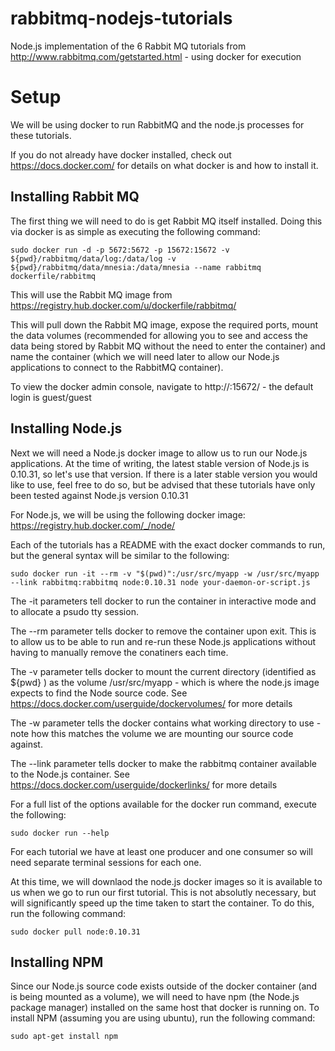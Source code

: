 rabbitmq-nodejs-tutorials
=========================

Node.js implementation of the 6 Rabbit MQ tutorials from http://www.rabbitmq.com/getstarted.html - using docker for execution

# Setup
We will be using docker to run RabbitMQ and the node.js processes for these tutorials.

If you do not already have docker installed, check out https://docs.docker.com/ for details on what docker is and how to install it. 

## Installing Rabbit MQ
The first thing we will need to do is get Rabbit MQ itself installed. Doing this via docker is as simple as executing the following command:

    sudo docker run -d -p 5672:5672 -p 15672:15672 -v ${pwd}/rabbitmq/data/log:/data/log -v ${pwd}/rabbitmq/data/mnesia:/data/mnesia --name rabbitmq dockerfile/rabbitmq 

This will use the Rabbit MQ image from https://registry.hub.docker.com/u/dockerfile/rabbitmq/

This will pull down the Rabbit MQ image, expose the required ports, mount the data volumes (recommended for allowing you to see and access the data being stored by Rabbit MQ without the need to enter the container) and name the container (which we will need later to allow our Node.js applications to connect to the RabbitMQ container).

To view the docker admin console, navigate to http://<HOST IP ADDRESS>:15672/ - the default login is guest/guest


## Installing Node.js
Next we will need a Node.js docker image to allow us to run our Node.js applications. At the time of writing, the latest stable version of Node.js is 0.10.31, so let's use that version. If there is a later stable version you would like to use, feel free to do so, but be advised that these tutorials have only been tested against Node.js version 0.10.31

For Node.js, we will be using the following docker image: https://registry.hub.docker.com/_/node/

Each of the tutorials has a README with the exact docker commands to run, but the general syntax will be similar to the following:

    sudo docker run -it --rm -v "$(pwd)":/usr/src/myapp -w /usr/src/myapp --link rabbitmq:rabbitmq node:0.10.31 node your-daemon-or-script.js 

The -it parameters tell docker to run the container in interactive mode and to allocate a psudo tty session.

The --rm parameter tells docker to remove the container upon exit. This is to allow us to be able to run and re-run these Node.js applications without having to manually remove the conatiners each time.

The -v parameter tells docker to mount the current directory (identified as ${pwd} ) as the volume /usr/src/myapp - which is where the node.js image expects to find the Node source code. See https://docs.docker.com/userguide/dockervolumes/ for more details

The -w parameter tells the docker contains what working directory to use - note how this matches the volume we are mounting our source code against.

The --link parameter tells docker to make the rabbitmq container available to the Node.js container. See https://docs.docker.com/userguide/dockerlinks/ for more details

For a full list of the options available for the docker run command, execute the following:
  
    sudo docker run --help

For each tutorial we have at least one producer and one consumer so will need separate terminal sessions for each one.

At this time, we will downlaod the node.js docker images so it is available to us when we go to run our first tutorial. This is not absolutly necessary, but will significantly speed up the time taken to start the container. To do this, run the following command:

    sudo docker pull node:0.10.31


## Installing NPM
Since our Node.js source code exists outside of the docker container (and is being mounted as a volume), we will need to have npm (the Node.js package manager) installed on the same host that docker is running on. To install NPM (assuming you are using ubuntu), run the following command:

    sudo apt-get install npm